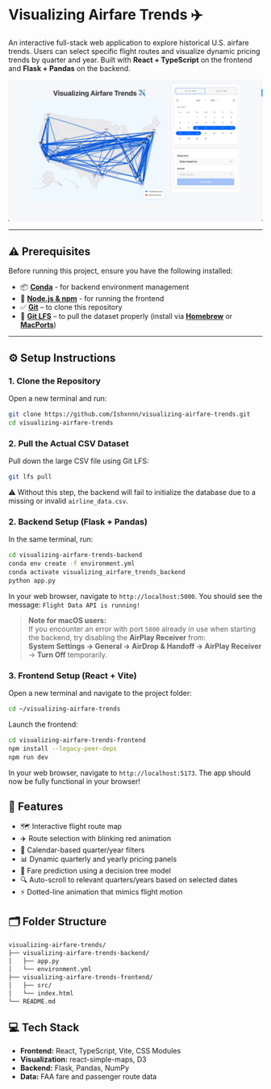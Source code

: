 # Visualizing Airfare Trends ✈️

An interactive full-stack web application to explore historical U.S. airfare trends. Users can select specific flight routes and visualize dynamic pricing trends by quarter and year. Built with **React + TypeScript** on the frontend and **Flask + Pandas** on the backend.

![Map Overview](screenshots/map-overview.png)

---

## ⚠️ Prerequisites

Before running this project, ensure you have the following installed:

- 📦 [**Conda**](https://docs.conda.io/en/latest/miniconda.html) - for backend environment management
- 🧰 [**Node.js & npm**](https://nodejs.org/) - for running the frontend
- ✅ [**Git**](https://git-scm.com/) – to clone this repository
- 📂 [**Git LFS**](https://git-lfs.com/) – to pull the dataset properly (install via [**Homebrew**](https://brew.sh/) or [**MacPorts**](https://www.macports.org/))
---

## ⚙️ Setup Instructions

### 1. Clone the Repository
Open a new terminal and run:

```bash
git clone https://github.com/Ishxnnn/visualizing-airfare-trends.git
cd visualizing-airfare-trends
```
### 2. Pull the Actual CSV Dataset

Pull down the large CSV file using Git LFS:

```bash
git lfs pull
```

⚠️ Without this step, the backend will fail to initialize the database due to a missing or invalid `airline_data.csv`.

### 2. Backend Setup (Flask + Pandas)
In the same terminal, run:

```bash
cd visualizing-airfare-trends-backend
conda env create -f environment.yml
conda activate visualizing_airfare_trends_backend
python app.py
```

In your web browser, navigate to `http://localhost:5000`.
You should see the message: `Flight Data API is running!`

> **Note for macOS users:**  
If you encounter an error with port `5000` already in use when starting the backend, try disabling the **AirPlay Receiver** from:  
**System Settings → General → AirDrop & Handoff → AirPlay Receiver** → **Turn Off** temporarily.


### 3. Frontend Setup (React + Vite)
Open a new terminal and navigate to the project folder:

```bash
cd ~/visualizing-airfare-trends
```

Launch the frontend:

```bash
cd visualizing-airfare-trends-frontend
npm install --legacy-peer-deps
npm run dev
```

In your web browser, navigate to `http://localhost:5173`.
The app should now be fully functional in your browser!

## 🧠 Features

* 🗺️ Interactive flight route map
* ✈️ Route selection with blinking red animation
* 📅 Calendar-based quarter/year filters
* 📊 Dynamic quarterly and yearly pricing panels
* 🧮 Fare prediction using a decision tree model
* 🔍 Auto-scroll to relevant quarters/years based on selected dates
* ⚡ Dotted-line animation that mimics flight motion

## 🗂️ Folder Structure

```
visualizing-airfare-trends/
├── visualizing-airfare-trends-backend/
│   ├── app.py
│   └── environment.yml
├── visualizing-airfare-trends-frontend/
│   ├── src/
│   └── index.html
└── README.md
```

## 💻 Tech Stack

* **Frontend:** React, TypeScript, Vite, CSS Modules
* **Visualization:** react-simple-maps, D3
* **Backend:** Flask, Pandas, NumPy
* **Data:** FAA fare and passenger route data
